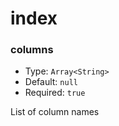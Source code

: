 # index

### columns

* Type: `Array<String>`
* Default: `null`
* Required: `true`
 
List of column names
